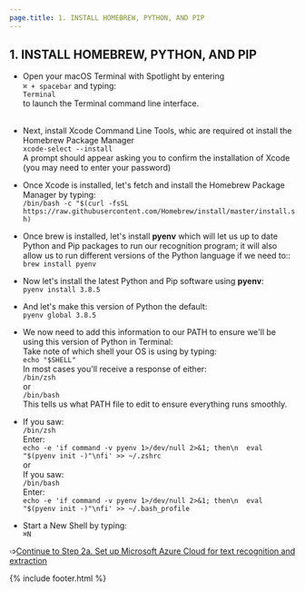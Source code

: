 ```yaml
---
page.title: 1. INSTALL HOMEBREW, PYTHON, AND PIP
---
```

## 1. INSTALL HOMEBREW, PYTHON, AND PIP
* Open your macOS Terminal with Spotlight by entering<br/>
```⌘ + spacebar``` and typing:<br/>
```Terminal```<br/>
to launch the Terminal command line interface.<br/><br/>

* Next, install Xcode Command Line Tools, whic are required ot install the Homebrew Package Manager<br/>
```xcode-select --install```<br/>
A prompt should appear asking you to confirm the installation of Xcode (you may need to enter your password)<br/>

* Once Xcode is installed, let's fetch and install the Homebrew Package Manager by typing:<br/>
```/bin/bash -c "$(curl -fsSL https://raw.githubusercontent.com/Homebrew/install/master/install.sh)```<br/>

* Once brew is installed, let's install **pyenv** which will let us up to date Python and Pip packages to run our recognition program; it will also allow us to run different versions of the Python language if we need to::<br/>
```brew install pyenv```<br/>

* Now let's install the latest Python and Pip software using **pyenv**:<br/>
```pyenv install 3.8.5```<br/>

* And let's make this version of Python the default:<br/>
```pyenv global 3.8.5```<br/>

* We now need to add this information to our PATH to ensure we'll be using this version of Python in Terminal:<br/>
Take note of which shell your OS is using by typing:<br/>
```echo "$SHELL"```<br/>
In most cases you'll receive a response of either:<br/>
```/bin/zsh```<br/>
or<br/>
```/bin/bash```<br/>
This tells us what PATH file to edit to ensure everything runs smoothly.<br/>

* If you saw:<br/>
```/bin/zsh```<br/>
Enter:<br/>
```echo -e 'if command -v pyenv 1>/dev/null 2>&1; then\n  eval "$(pyenv init -)"\nfi' >> ~/.zshrc```<br/>
or<br/>
If you saw:<br/>
```/bin/bash```<br/>
Enter:<br/>
```echo -e 'if command -v pyenv 1>/dev/null 2>&1; then\n  eval "$(pyenv init -)"\nfi' >> ~/.bash_profile```<br/>

* Start a New Shell by typing:<br/>
```⌘N```<br/>

➩[Continue to Step 2a. Set up Microsoft Azure Cloud for text recognition and extraction](step_2a_azure.md)<br/>

{% include footer.html %}
